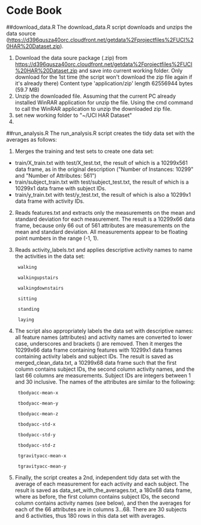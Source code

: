 Code Book
========================

##download_data.R
The download_data.R script downloads and unzips the data source (https://d396qusza40orc.cloudfront.net/getdata%2Fprojectfiles%2FUCI%20HAR%20Dataset.zip).
1. Download the data soure package (.zip) from https://d396qusza40orc.cloudfront.net/getdata%2Fprojectfiles%2FUCI%20HAR%20Dataset.zip and save into current working folder. Only download for the 1st time (the script won't download the zip file again if it's already there)
Content type 'application/zip' length 62556944 bytes (59.7 MB)
2. Unzip the downloaded file. Assuming that the current PC already installed WinRAR application for unzip the file. Using the cmd command to call the WinRAR application to unzip the downloaded zip file. 
3. set new working folder to "~/UCI HAR Dataset"
4.
##run_analysis.R
The run_analysis.R script creates the tidy data set with the averages as follows:

1. Merges the training and test sets to create one data set:
  * train/X_train.txt with test/X_test.txt, the result of which is a 10299x561 data frame, as in the original description ("Number of Instances: 10299" and "Number of Attributes: 561")
  * train/subject_train.txt with test/subject_test.txt, the result of which is a 10299x1 data frame with subject IDs.
  * train/y_train.txt with test/y_test.txt, the result of which is also a 10299x1 data frame with activity IDs.

2. Reads features.txt and extracts only the measurements on the mean and standard deviation for each measurement. The result is a 10299x66 data frame, because only 66 out of 561 attributes are measurements on the mean and standard deviation. All measurements appear to be floating point numbers in the range (-1, 1).

3. Reads activity_labels.txt and applies descriptive activity names to name the activities in the data set:

        walking
        
        walkingupstairs
        
        walkingdownstairs
        
        sitting
        
        standing
        
        laying

4. The script also appropriately labels the data set with descriptive names: all feature names (attributes) and activity names are converted to lower case, underscores and brackets () are removed. Then it merges the 10299x66 data frame containing features with 10299x1 data frames containing activity labels and subject IDs. The result is saved as merged_clean_data.txt, a 10299x68 data frame such that the first column contains subject IDs, the second column activity names, and the last 66 columns are measurements. Subject IDs are integers between 1 and 30 inclusive. The names of the attributes are similar to the following:

        tbodyacc-mean-x 
        
        tbodyacc-mean-y 
        
        tbodyacc-mean-z 
        
        tbodyacc-std-x 
        
        tbodyacc-std-y 
        
        tbodyacc-std-z 
        
        tgravityacc-mean-x 
        
        tgravityacc-mean-y

5. Finally, the script creates a 2nd, independent tidy data set with the average of each measurement for each activity and each subject. The result is saved as data_set_with_the_averages.txt, a 180x68 data frame, where as before, the first column contains subject IDs, the second column contains activity names (see below), and then the averages for each of the 66 attributes are in columns 3...68. There are 30 subjects and 6 activities, thus 180 rows in this data set with averages.

